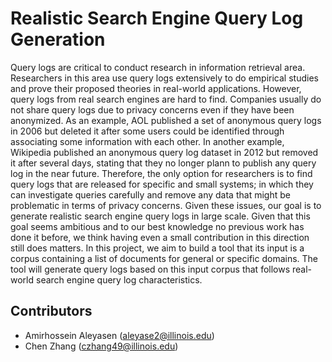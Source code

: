 # Realistic Search Engine Query Log Generation
  
Query logs are critical to conduct research in information retrieval area. Researchers in this area use query logs extensively to do empirical studies and prove their proposed theories in real-world applications. However, query logs from real search engines are hard to find. Companies usually do not share query logs due to privacy concerns even if they have been anonymized. As an example, AOL published a set of anonymous query logs in 2006 but deleted it after some users could be identified through associating some information with each other. In another example, Wikipedia published an anonymous query log dataset in 2012 but removed it after several days, stating that they no longer plann to publish any query log in the near future. Therefore, the only option for researchers is to find query logs that are released for specific and small systems; in which they can investigate queries carefully and remove any data that might be problematic in terms of privacy concerns.
Given these issues, our goal is to generate  realistic search engine query logs in large scale. Given that this goal seems ambitious and to our best knowledge no previous work has done it before, we think having even a small contribution in this direction still does matters.
In this project, we aim to build a tool that its input is a corpus containing a list of documents for general or specific domains. The tool will generate query logs based on this input corpus that follows real-world search engine query log characteristics. 


## Contributors

- Amirhossein Aleyasen (aleyase2@illinois.edu)
- Chen Zhang (czhang49@illinois.edu)
